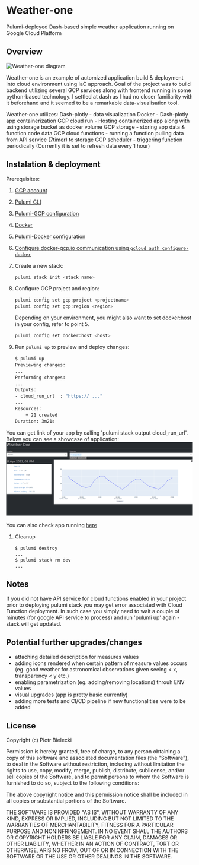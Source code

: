 # Weather-one

Pulumi-deployed Dash-based simple weather application running on Google Cloud Platform

## Overview
![Weather-one diagram](https://github.com/bielpiot/blob/master/weather-one/diagram.png)

Weather-one is an example of automized application build & deployment into cloud environment using IaC approach. Goal of the project was to build backend utilizing several GCP services along with frontend running in some python-based technology. I settled at dash as I had no closer familiarity with it beforehand and it seemed to be a remarkable data-visualisation tool.

Weather-one utilizes:
Dash-plotly - data visualization
Docker - Dash-plotly app containerization
GCP cloud run - Hosting containerized app along with using storage bucket as docker volume
GCP storage - storing app data & function code data
GCP cloud functions - running a function pulling data from API service ([7timer](http://www.7timer.info/doc.php)) to storage
GCP scheduler - triggering function periodically (Currently it is set to refresh data every 1 hour)


## Instalation & deployment
Prerequisites:
1. [GCP account](https://console.cloud.google.com/getting-started)
2. [Pulumi CLI](https://www.pulumi.com/docs/get-started/install/)
3. [Pulumi-GCP configuration](https://www.pulumi.com/docs/intro/cloud-providers/gcp/setup/)
4. [Docker](https://docs.docker.com/install/)
5. [Pulumi-Docker configuration](https://www.pulumi.com/registry/packages/docker/installation-configuration/)
6. [Configure docker-gcp.io communication using `gcloud auth configure-docker`](https://cloud.google.com/sdk/gcloud/reference/auth/configure-docker)

1. Create a new stack:

    ```bash
    pulumi stack init <stack name>
    ```

1. Configure GCP project and region:

    ```bash
    pulumi config set gcp:project <projectname>
    pulumi config set gcp:region <region>
    ```

    Depending on your environment, you might also want to set docker:host in your config, refer to point 5.

    ```bash
    pulumi config set docker:host <host>
    ```

1. Run `pulumi up` to preview and deploy changes:

    ```bash
    $ pulumi up
    Previewing changes:
    ...
    Performing changes:
    ...
    Outputs:
    - cloud_run_url  : "https:// ..."
    ...
    Resources:
        + 21 created
    Duration: 3m21s
    ```

You can get link of your app by calling 'pulumi stack output cloud_run_url'. Below you can see a showcase of application:
![](https://github.com/bielpiot/weather-one/blob/master/weather-one.gif)

You can also check app running [here](https://weather-one-dash-e577963-nsh4gb4fvq-lm.a.run.app)

1. Cleanup

    ```
    $ pulumi destroy
    ...
    $ pulumi stack rm dev
    ...
    ```

## Notes

If you did not have API service for cloud functions enabled in your project prior to deploying pulumi stack you may get error associated with Cloud Function deployment. In such case you simply need to wait a couple of minutes (for google API service to process) and run 'pulumi up' again - stack will get updated.

## Potential further upgrades/changes

- attaching detailed description for measures values
- adding icons rendered when certain pattern of measure values occurs (eg. good weather for astronomical observations given seeing < x, transparency < y etc.)
- enabling parametrization (eg. adding/removing locations) throuh ENV values
- visual upgrades (app is pretty basic currently)
- adding more tests and CI/CD pipeline if new functionalities were to be added

## License

Copyright (c) Piotr Bielecki

Permission is hereby granted, free of charge, to any person obtaining
a copy of this software and associated documentation files (the
"Software"), to deal in the Software without restriction, including
without limitation the rights to use, copy, modify, merge, publish,
distribute, sublicense, and/or sell copies of the Software, and to
permit persons to whom the Software is furnished to do so, subject to
the following conditions:

The above copyright notice and this permission notice shall be
included in all copies or substantial portions of the Software.

THE SOFTWARE IS PROVIDED "AS IS", WITHOUT WARRANTY OF ANY KIND,
EXPRESS OR IMPLIED, INCLUDING BUT NOT LIMITED TO THE WARRANTIES OF
MERCHANTABILITY, FITNESS FOR A PARTICULAR PURPOSE AND
NONINFRINGEMENT. IN NO EVENT SHALL THE AUTHORS OR COPYRIGHT HOLDERS BE
LIABLE FOR ANY CLAIM, DAMAGES OR OTHER LIABILITY, WHETHER IN AN ACTION
OF CONTRACT, TORT OR OTHERWISE, ARISING FROM, OUT OF OR IN CONNECTION
WITH THE SOFTWARE OR THE USE OR OTHER DEALINGS IN THE SOFTWARE.